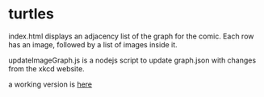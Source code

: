 turtles
=======

index.html displays an adjacency list of the graph for the comic. Each row has an image, followed by a list of images inside it.

updateImageGraph.js is a nodejs script to update graph.json with changes from the xkcd website.

a working version is [here](http://uber5001.github.io/turtles/)
